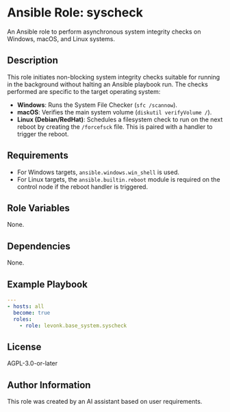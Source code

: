 # Ansible Role: syscheck

An Ansible role to perform asynchronous system integrity checks on Windows, macOS, and Linux systems.

## Description

This role initiates non-blocking system integrity checks suitable for running in the background without halting an Ansible playbook run. The checks performed are specific to the target operating system:

-   **Windows**: Runs the System File Checker (`sfc /scannow`).
-   **macOS**: Verifies the main system volume (`diskutil verifyVolume /`).
-   **Linux (Debian/RedHat)**: Schedules a filesystem check to run on the next reboot by creating the `/forcefsck` file. This is paired with a handler to trigger the reboot.

## Requirements

-   For Windows targets, `ansible.windows.win_shell` is used.
-   For Linux targets, the `ansible.builtin.reboot` module is required on the control node if the reboot handler is triggered.

## Role Variables

None.

## Dependencies

None.

## Example Playbook

```yaml
---
- hosts: all
  become: true
  roles:
    - role: levonk.base_system.syscheck
```

## License

AGPL-3.0-or-later

## Author Information

This role was created by an AI assistant based on user requirements.
